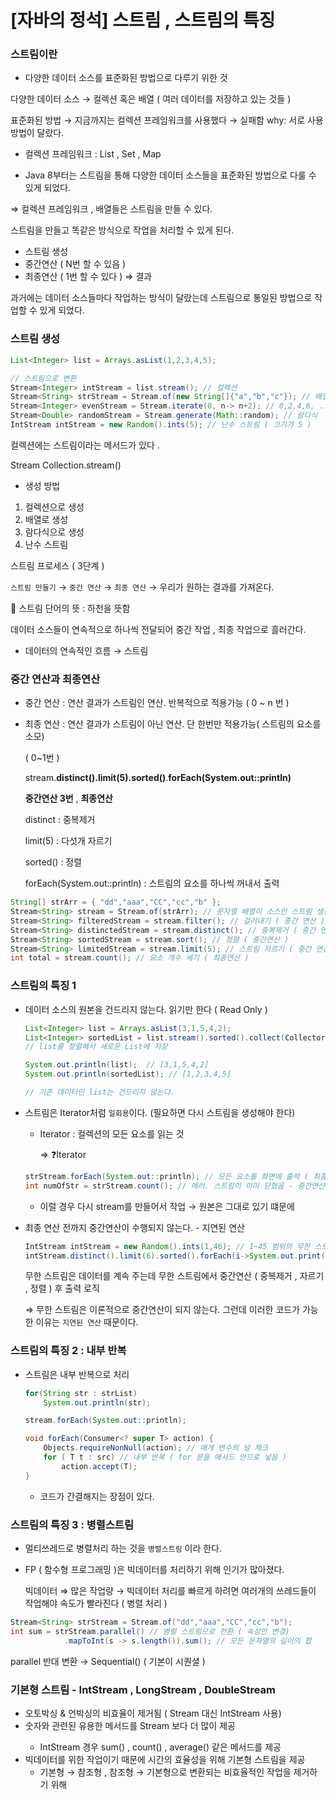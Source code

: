 # [자바의 정석] 스트림 , 스트림의 특징

### 스트림이란

- 다양한 데이터 소스를 표준화된 방법으로 다루기 위한 것

다양한 데이터 소스 → 컬렉션 혹은 배열 ( 여러 데이터를 저장하고 있는 것들 )

표준화된 방법 → 지금까지는 컬렉션 프레임워크를 사용했다 → 실패함 why: 서로 사용방법이 달랐다.

- 컬렉션 프레임워크 : List , Set , Map

- Java 8부터는 스트림을 통해 다양한 데이터 소스들을 표준화된 방법으로 다룰 수 있게 되었다.

⇒ 컬렉션 프레임워크 , 배열들은 스트림을 만들 수 있다.

스트림을 만들고 똑같은 방식으로 작업을 처리할 수 있게 된다.

- 스트림 생성
- 중간연산 ( N번 할 수 있음 )
- 최종연산 ( 1번 할 수 있다 ) ⇒ 결과

과거에는 데이터 소스들마다 작업하는 방식이 달랐는데 스트림으로 통일된 방법으로 작업할 수 있게 되었다.

### 스트림 생성

```java
List<Integer> list = Arrays.asList(1,2,3,4,5);

// 스트림으로 변환 
Stream<Integer> intStream = list.stream(); // 컬렉션 
Stream<String> strStream = Stream.of(new String[]{"a","b","c"}); // 배열
Stream<Integer> evenStream = Stream.iterate(0, n-> n+2); // 0,2,4,6, ... 
Stream<Double> randomStream = Stream.generate(Math::random); // 람다식 
IntStream intStream = new Random().ints(5); // 난수 스트림 ( 크기가 5 ) 

```

컬렉션에는 스트림이라는 메서드가 있다 .

Stream<T> Collection.stream()

- 생성 방법
1. 컬렉션으로 생성
2. 배열로 생성
3. 람다식으로 생성
4. 난수 스트림

스트림 프로세스 ( 3단계 )

`스트림 만들기` → `중간 연산`  → `최종 연산` → 우리가 원하는 결과를 가져온다.

👨 스트림 단어의 뜻 : 하천을 뜻함

데이터 소스들이 연속적으로 하나씩 전달되어 중간 작업 , 최종 작업으로 흘러간다.

- 데이터의 연속적인 흐름 → 스트림

### 중간 연산과 최종연산

- 중간 연산 : 연산 결과가 스트림인 연산. 반복적으로 적용가능 ( 0 ~ n 번 )
- 최종 연산 : 연산 결과가 스트림이 아닌 연산. 단 한번만 적용가능( 스트림의 요소를 소모)

  ( 0~1번 )

  stream.**distinct().limit(5).sorted()**.**forEach(System.out::println)**

  **중간연산 3번** , **최종연산**

  distinct : 중복제거

  limit(5) : 다섯개 자르기

  sorted() : 정렬

  forEach(System.out::println) : 스트림의 요소를 하나씩 꺼내서 출력


```java
String[] strArr = { "dd","aaa","CC","cc","b" };
Stream<String> stream = Stream.of(strArr); // 문자열 배열이 소스인 스트림 생성 
Stream<String> filteredStream = stream.filter(); // 걸러내기 ( 중간 연산 ) 
Stream<String> distinctedStream = stream.distinct(); // 중복제거 ( 중간 연산 ) 
Stream<String> sortedStream = stream.sort(); // 정렬 ( 중간연산 ) 
Stream<String> limitedStream = stream.limit(5); // 스트림 자르기 ( 중간 연산 ) 
int total = stream.count(); // 요소 개수 세기 ( 최종연산 ) 
```

### 스트림의 특징 1

- 데이터 소스의 원본을 건드리지 않는다. 읽기만 한다 ( Read Only )

    ```java
    List<Integer> list = Arrays.asList(3,1,5,4,2);
    List<Integer> sortedList = list.stream().sorted().collect(Collectors.toList());
    // list를 정렬해서 새로운 List에 저장 
    
    System.out.println(list);  // [3,1,5,4,2]
    System.out.println(sortedList); // [1,2,3,4,5]
    
    // 기존 데이터인 list는 건드리지 않는다.
    ```

- 스트림은 Iterator처럼 `일회용`이다. (필요하면 다시 스트림을 생성해야 한다)
    - Iterator : 컬렉션의 모든 요소를 읽는 것

      ⇒ ❓Iterator


    ```java
    strStream.forEach(System.out::println); // 모든 요소를 화면에 출력 ( 최종연산 ) 
    int numOfStr = strStream.count(); // 에러. 스트림이 이미 닫혔음 - 중간연산도 마찬가지 
    ```
    
    - 이럴 경우 다시 stream를 만들어서 작업 → 원본은 그대로 있기 떄문에

- 최종 연산 전까지 중간연산이 수행되지 않는다. - 지연된 연산

    ```java
    IntStream intStream = new Random().ints(1,46); // 1~45 범위의 무한 스트림 
    intStream.distinct().limit(6).sorted().forEach(i->System.out.print(i+",")); 
    ```

  무한 스트림은 데이터를 계속 주는데 무한 스트림에서 중간연산 ( 중복제거 , 자르기 , 정렬 ) 후 출력 로직

  ⇒ 무한 스트림은 이론적으로 중간연산이 되지 않는다. 그런데 이러한 코드가 가능한 이유는 `지연된 연산` 때문이다.


### 스트림의 특징 2 : 내부 반복

- 스트림은 내부 반복으로 처리

    ```java
    for(String str : strList)
    	System.out.println(str);
    
    stream.forEach(System.out::println);
    
    void forEach(Consumer<? super T> action) {
    	Objects.requireNonNull(action); // 매개 변수의 널 체크 
    	for ( T t : src) // 내부 반복 ( for 문을 메서드 안으로 넣음 ) 
    		action.accept(T);
    }
    ```

    - 코드가 간결해지는 장점이 있다.

### 스트림의 특징 3 : 병렬스트림

- 멀티쓰레드로 병렬처리 하는 것을 `병렬스트림` 이라 한다.
- FP ( 함수형 프로그래밍 )은 빅데이터를 처리하기 위해 인기가 많아졌다.

  빅데이터 ⇒ 많은 작업량 → 빅데이터 처리를 빠르게 하려면 여러개의 쓰레드들이 작업해야 속도가 빨라진다 ( 병렬 처리 )


```java
Stream<String> strStream = Stream.of("dd","aaa","CC","cc","b");
int sum = strStream.parallel() // 병렬 스트림으로 전환 ( 속성만 변경) 
			.mapToInt(s -> s.length()).sum(); // 모든 문자열의 길이의 합 
```

parallel 반대 변환 → Sequential() ( 기본이 시퀀셜 )

### 기본형 스트림 - IntStream , LongStream , DoubleStream

- 오토박싱 & 언박싱의 비효율이 제거됨 ( Stream<Integer> 대신 IntStream 사용)
- 숫자와 관련된 유용한 메서드를 Stream<T> 보다 더 많이 제공
  - IntStream 경우 sum() , count() , average() 같은 메서드를 제공
- 빅데이터를 위한 작업이기 때문에 시간의 효율성을 위해 기본형 스트림을 제공
  - 기본형 → 참조형 , 참조형 → 기본형으로 변환되는 비효율적인 작업을 제거하기 위해